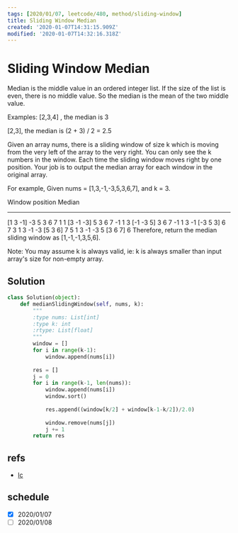 ```yaml
---
tags: [2020/01/07, leetcode/480, method/sliding-window]
title: Sliding Window Median
created: '2020-01-07T14:31:15.909Z'
modified: '2020-01-07T14:32:16.318Z'
---
```


# Sliding Window Median

Median is the middle value in an ordered integer list. If the size of the list is even, there is no middle value. So the median is the mean of the two middle value.

Examples:
[2,3,4] , the median is 3

[2,3], the median is (2 + 3) / 2 = 2.5

Given an array nums, there is a sliding window of size k which is moving from the very left of the array to the very right. You can only see the k numbers in the window. Each time the sliding window moves right by one position. Your job is to output the median array for each window in the original array.

For example,
Given nums = [1,3,-1,-3,5,3,6,7], and k = 3.

Window position                Median
---------------               -----
[1  3  -1] -3  5  3  6  7       1
 1 [3  -1  -3] 5  3  6  7       -1
 1  3 [-1  -3  5] 3  6  7       -1
 1  3  -1 [-3  5  3] 6  7       3
 1  3  -1  -3 [5  3  6] 7       5
 1  3  -1  -3  5 [3  6  7]      6
Therefore, return the median sliding window as [1,-1,-1,3,5,6].

Note:
You may assume k is always valid, ie: k is always smaller than input array's size for non-empty array.

## Solution

```python
class Solution(object):
    def medianSlidingWindow(self, nums, k):
        """
        :type nums: List[int]
        :type k: int
        :rtype: List[float]
        """
        window = []
        for i in range(k-1):
            window.append(nums[i])
        
        res = []
        j = 0
        for i in range(k-1, len(nums)):
            window.append(nums[i])
            window.sort()
            
            res.append((window[k/2] + window[k-1-k/2])/2.0)
            
            window.remove(nums[j])
            j += 1
        return res
```

## refs

* [lc](https://leetcode.com/problems/sliding-window-median/)

## schedule

* [x] 2020/01/07
* [ ] 2020/01/08
